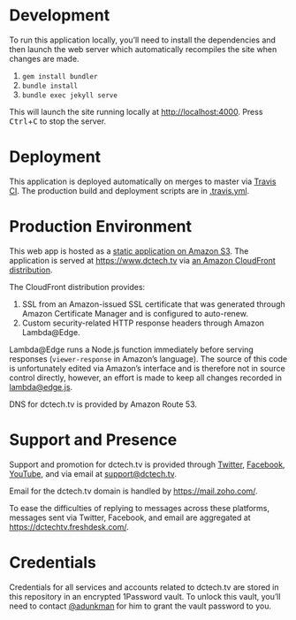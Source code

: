 # Development

To run this application locally, you’ll need to install the dependencies and then launch the web server which automatically recompiles the site when changes are made.

1. `gem install bundler`
2. `bundle install`
3. `bundle exec jekyll serve`

This will launch the site running locally at [http://localhost:4000](http://localhost:4000). Press <kbd>Ctrl</kbd>+<kbd>C</kbd> to stop the server.

# Deployment

This application is deployed automatically on merges to master via [Travis CI](https://travis-ci.org/adunkman/dctech.tv). The production build and deployment scripts are in [.travis.yml](.travis.yml).

# Production Environment

This web app is hosted as a [static application on Amazon S3](http://www.dctech.tv.s3-website-us-east-1.amazonaws.com/). The application is served at https://www.dctech.tv via [an Amazon CloudFront distribution](https://d2te2v7jo2hjiy.cloudfront.net).

The CloudFront distribution provides:

1. SSL from an Amazon-issued SSL certificate that was generated through Amazon Certificate Manager and is configured to auto-renew.
2. Custom security-related HTTP response headers through Amazon Lambda@Edge.

Lambda@Edge runs a Node.js function immediately before serving responses (`viewer-response` in Amazon’s language). The source of this code is unfortunately edited via Amazon’s interface and is therefore not in source control directly, however, an effort is made to keep all changes recorded in [lambda@edge.js](lambda@edge.js).

DNS for dctech.tv is provided by Amazon Route 53.

# Support and Presence

Support and promotion for dctech.tv is provided through [Twitter](https://twitter.com/dctechtv), [Facebook](https://www.facebook.com/dctechtv), [YouTube](https://www.youtube.com/channel/UCm0-yrQg5iunLdpRKINWDwQ), and via email at support@dctech.tv.

Email for the dctech.tv domain is handled by https://mail.zoho.com/.

To ease the difficulties of replying to messages across these platforms, messages sent via Twitter, Facebook, and email are aggregated at https://dctechtv.freshdesk.com/.

# Credentials

Credentials for all services and accounts related to dctech.tv are stored in this repository in an encrypted 1Password vault. To unlock this vault, you’ll need to contact [@adunkman](https://github.com/adunkman) for him to grant the vault password to you.
